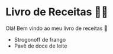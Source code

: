 # Livro de Receitas :man_cook:

Olá! Bem vindo ao meu livro de receitas :wave:

- Strogonoff de frango
- Pavê de doce de leite



